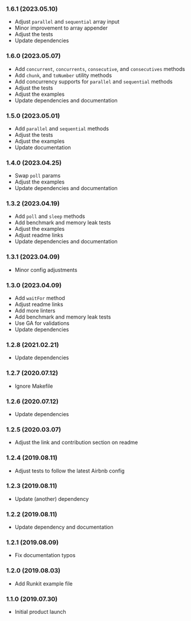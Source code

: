### 1.6.1 (2023.05.10)

* Adjust `parallel` and `sequential` array input
* Minor improvement to array appender
* Adjust the tests
* Update dependencies

### 1.6.0 (2023.05.07)

* Add `concurrent`, `concurrents`, `consecutive`, and `consecutives` methods
* Add `chunk`, and `toNumber` utility methods
* Add concurrency supports for `parallel` and `sequential` methods
* Adjust the tests
* Adjust the examples
* Update dependencies and documentation

### 1.5.0 (2023.05.01)

* Add `parallel` and `sequential` methods
* Adjust the tests
* Adjust the examples
* Update documentation

### 1.4.0 (2023.04.25)

* Swap `poll` params
* Adjust the examples
* Update dependencies and documentation

### 1.3.2 (2023.04.19)

* Add `poll` and `sleep` methods
* Add benchmark and memory leak tests
* Adjust the examples
* Adjust readme links
* Update dependencies and documentation

### 1.3.1 (2023.04.09)

* Minor config adjustments

### 1.3.0 (2023.04.09)

* Add `waitFor` method
* Adjust readme links
* Add more linters
* Add benchmark and memory leak tests
* Use GA for validations
* Update dependencies

### 1.2.8 (2021.02.21)

* Update dependencies

### 1.2.7 (2020.07.12)

* Ignore Makefile

### 1.2.6 (2020.07.12)

* Update dependencies

### 1.2.5 (2020.03.07)

* Adjust the link and contribution section on readme

### 1.2.4 (2019.08.11)

* Adjust tests to follow the latest Airbnb config

### 1.2.3 (2019.08.11)

* Update (another) dependency

### 1.2.2 (2019.08.11)

* Update dependency and documentation

### 1.2.1 (2019.08.09)

* Fix documentation typos

### 1.2.0 (2019.08.03)

* Add Runkit example file

### 1.1.0 (2019.07.30)

* Initial product launch
